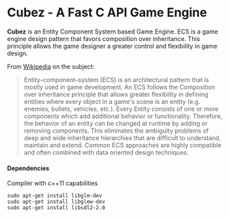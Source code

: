 # Cubez - A Fast C API Game Engine

**Cubez** is an Entity Component System based Game Engine. ECS is a game engine design pattern that favors composition over inheritance. This principle allows the game designer a greater control and flexibility in game design.

From [Wikipedia](https://en.wikipedia.org/wiki/Entity%E2%80%93component%E2%80%93system) on the subject:
> Entity–component–system (ECS) is an architectural pattern that is mostly used in game development. An ECS follows the Composition
> over inheritance principle that allows greater flexibility in defining entities where every object in a game's scene is an entity
> (e.g. enemies, bullets, vehicles, etc.). Every Entity consists of one or more components which add additional behavior or
> functionality. Therefore, the behavior of an entity can be changed at runtime by adding or removing components. This eliminates
> the ambiguity problems of deep and wide inheritance hierarchies that are difficult to understand, maintain and extend. Common ECS
> approaches are highly compatible and often combined with data oriented design techniques.

#### Dependencies
Compiler with c++11 capabilities

```
sudo apt-get install libglm-dev
sudo apt-get install libglew-dev
sudo apt-get install libsdl2-2.0
```
